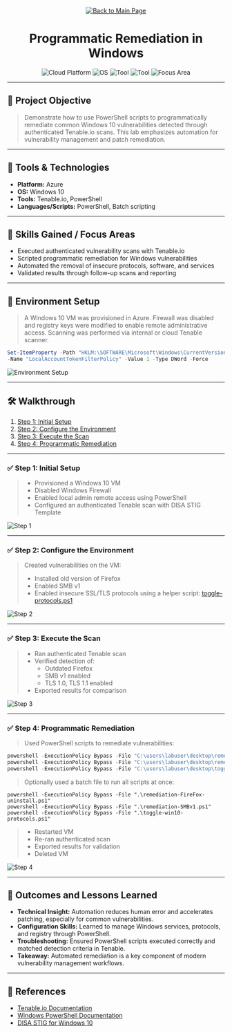 <p align="center">
  <a href="https://github.com/Samuel-Cavada" target="_blank">
    <img src="https://img.shields.io/badge/Back_to_Main_Page-000000?style=for-the-badge&logo=github&logoColor=white" alt="Back to Main Page"/>
  </a>
</p>

<h1 align="center">Programmatic Remediation in Windows</h1>

<p align="center">
  <img src="https://img.shields.io/badge/Platform-Azure-0078D4?style=for-the-badge&logo=microsoftazure&logoColor=white" alt="Cloud Platform" />
  <img src="https://img.shields.io/badge/OS-Windows%2010-0078D6?style=for-the-badge&logo=windows&logoColor=white" alt="OS" />
  <img src="https://img.shields.io/badge/Tool-PowerShell-2C5EA8?style=for-the-badge&logo=powershell&logoColor=white" alt="Tool" />
  <img src="https://img.shields.io/badge/Tool-Tenable.io-00B388?style=for-the-badge&logo=tenable&logoColor=white" alt="Tool" />
  <img src="https://img.shields.io/badge/Focus-Automated%20Remediation-orange?style=for-the-badge" alt="Focus Area" />
</p>

---

## 📌 Project Objective
> Demonstrate how to use PowerShell scripts to programmatically remediate common Windows 10 vulnerabilities detected through authenticated Tenable.io scans. This lab emphasizes automation for vulnerability management and patch remediation.

---

## 🧰 Tools & Technologies
- **Platform:** Azure
- **OS:** Windows 10
- **Tools:** Tenable.io, PowerShell
- **Languages/Scripts:** PowerShell, Batch scripting

---

## 🧠 Skills Gained / Focus Areas
- Executed authenticated vulnerability scans with Tenable.io
- Scripted programmatic remediation for Windows vulnerabilities
- Automated the removal of insecure protocols, software, and services
- Validated results through follow-up scans and reporting

---

## 🧪 Environment Setup
> A Windows 10 VM was provisioned in Azure. Firewall was disabled and registry keys were modified to enable remote administrative access. Scanning was performed via internal or cloud Tenable scanner.

```powershell
Set-ItemProperty -Path "HKLM:\SOFTWARE\Microsoft\Windows\CurrentVersion\Policies\System" `
-Name "LocalAccountTokenFilterPolicy" -Value 1 -Type DWord -Force
```

![Environment Setup](assets/images/setup.jpg)

---

## 🛠️ Walkthrough
1. [Step 1: Initial Setup](#step-1-initial-setup)
2. [Step 2: Configure the Environment](#step-2-configure-the-environment)
3. [Step 3: Execute the Scan](#step-3-execute-the-scan)
4. [Step 4: Programmatic Remediation](#step-4-programmatic-remediation)

---

### ✅ Step 1: Initial Setup
> - Provisioned a Windows 10 VM
> - Disabled Windows Firewall
> - Enabled local admin remote access using PowerShell
> - Configured an authenticated Tenable scan with DISA STIG Template

![Step 1](assets/images/step1.jpg)

---

### ✅ Step 2: Configure the Environment
> Created vulnerabilities on the VM:
> - Installed old version of Firefox
> - Enabled SMB v1
> - Enabled insecure SSL/TLS protocols using a helper script:
>   [toggle-protocols.ps1](https://github.com/joshmadakor1/lognpacific-public/blob/main/automation/toggle-protocols.ps1)

![Step 2](assets/images/step2.jpg)

---

### ✅ Step 3: Execute the Scan
> - Ran authenticated Tenable scan
> - Verified detection of:
>   - Outdated Firefox
>   - SMB v1 enabled
>   - TLS 1.0, TLS 1.1 enabled
> - Exported results for comparison

![Step 3](assets/images/step3.jpg)

---

### ✅ Step 4: Programmatic Remediation
> Used PowerShell scripts to remediate vulnerabilities:

```powershell
powershell -ExecutionPolicy Bypass -File "C:\users\labuser\desktop\remediation-FireFox-uninstall.ps1"
powershell -ExecutionPolicy Bypass -File "C:\users\labuser\desktop\remediation-SMBv1.ps1"
powershell -ExecutionPolicy Bypass -File "C:\users\labuser\desktop\toggle-win10-protocols.ps1"
```

> Optionally used a batch file to run all scripts at once:

```batch
powershell -ExecutionPolicy Bypass -File ".\remediation-FireFox-uninstall.ps1"
powershell -ExecutionPolicy Bypass -File ".\remediation-SMBv1.ps1"
powershell -ExecutionPolicy Bypass -File ".\toggle-win10-protocols.ps1"
```

> - Restarted VM  
> - Re-ran authenticated scan  
> - Exported results for validation  
> - Deleted VM

![Step 4](assets/images/step4.jpg)

---

## 📝 Outcomes and Lessons Learned
- **Technical Insight:** Automation reduces human error and accelerates patching, especially for common vulnerabilities.
- **Configuration Skills:** Learned to manage Windows services, protocols, and registry through PowerShell.
- **Troubleshooting:** Ensured PowerShell scripts executed correctly and matched detection criteria in Tenable.
- **Takeaway:** Automated remediation is a key component of modern vulnerability management workflows.

---

## 📎 References
- [Tenable.io Documentation](https://docs.tenable.com/)
- [Windows PowerShell Documentation](https://learn.microsoft.com/en-us/powershell/)
- [DISA STIG for Windows 10](https://public.cyber.mil/stigs/downloads/)

